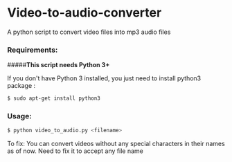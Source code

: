 # Video-to-audio-converter
A python script to convert video files into mp3 audio files


### Requirements:


#####**This script needs Python 3+**

If you don't have Python 3 installed, you just need to install python3 package :

```bash
$ sudo apt-get install python3
```

### Usage:

```bash
$ python video_to_audio.py <filename>
```

To fix: You can convert videos without any special characters in their names as of now. Need to fix it to accept any file name
